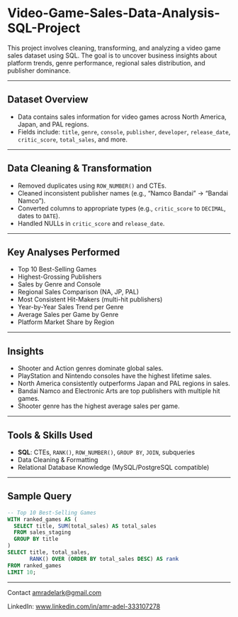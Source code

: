 # Video-Game-Sales-Data-Analysis-SQL-Project
This project involves cleaning, transforming, and analyzing a video game sales dataset using SQL. The goal is to uncover business insights about platform trends, genre performance, regional sales distribution, and publisher dominance.

---

##  Dataset Overview

- Data contains sales information for video games across North America, Japan, and PAL regions.
- Fields include: `title`, `genre`, `console`, `publisher`, `developer`, `release_date`, `critic_score`, `total_sales`, and more.

---

##  Data Cleaning & Transformation

- Removed duplicates using `ROW_NUMBER()` and CTEs.
- Cleaned inconsistent publisher names (e.g., “Namco Bandai” → “Bandai Namco”).
- Converted columns to appropriate types (e.g., `critic_score` to `DECIMAL`, dates to `DATE`).
- Handled NULLs in `critic_score` and `release_date`.

---

##  Key Analyses Performed

-  Top 10 Best-Selling Games
-  Highest-Grossing Publishers
-  Sales by Genre and Console
-  Regional Sales Comparison (NA, JP, PAL)
-  Most Consistent Hit-Makers (multi-hit publishers)
-  Year-by-Year Sales Trend per Genre
-  Average Sales per Game by Genre
-  Platform Market Share by Region

---

##  Insights

- Shooter and Action genres dominate global sales.
- PlayStation and Nintendo consoles have the highest lifetime sales.
- North America consistently outperforms Japan and PAL regions in sales.
- Bandai Namco and Electronic Arts are top publishers with multiple hit games.
- Shooter genre has the highest average sales per game.

---

##  Tools & Skills Used

- **SQL**: CTEs, `RANK()`, `ROW_NUMBER()`, `GROUP BY`, `JOIN`, subqueries
- Data Cleaning & Formatting
- Relational Database Knowledge (MySQL/PostgreSQL compatible)

---

##  Sample Query

```sql
-- Top 10 Best-Selling Games
WITH ranked_games AS (
  SELECT title, SUM(total_sales) AS total_sales
  FROM sales_staging
  GROUP BY title
)
SELECT title, total_sales,
       RANK() OVER (ORDER BY total_sales DESC) AS rank
FROM ranked_games
LIMIT 10;

```
---

 Contact
 amradelark@gmail.com

 LinkedIn: www.linkedin.com/in/amr-adel-333107278




